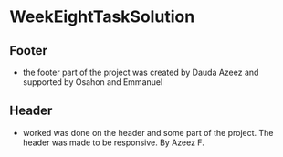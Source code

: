 # WeekEightTaskSolution

## Footer
* the footer part of the project was created by Dauda Azeez and supported by Osahon and Emmanuel
## Header
* worked was done on the header and some part of the project. The header was made to be responsive. By Azeez F.

